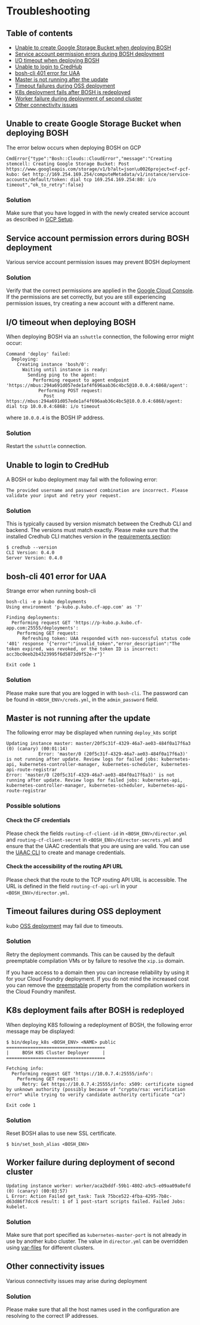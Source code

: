 # Troubleshooting

## Table of contents

 - [Unable to create Google Storage Bucket when deploying BOSH](#unable-to-create-google-storage-bucket-when-deploying-bosh)
 - [Service account permission errors during BOSH deployment](#service-account-permission-errors-during-bosh-deployment)
 - [I/O timeout when deploying BOSH](#i-o-timeout-when-deploying-bosh)
 - [Unable to login to CredHub](#unable-to-login-to-credhub)
 - [bosh-cli 401 error for UAA](#bosh-cli-401-error-for-uaa)
 - [Master is not running after the update](#master-is-not-running-after-the-update)
 - [Timeout failures during OSS deployment](#timeout-failures-during-oss-deployment)
 - [K8s deployment fails after BOSH is redeployed](#k8s-deployment-fails-after-bosh-is-redeployed)
 - [Worker failure during deployment of second cluster](#worker-failure-during-deployment-of-second-cluster)
 - [Other connectivity issues](#other-connectivity-issues)



## Unable to create Google Storage Bucket when deploying BOSH

The error below occurs when deploying BOSH on GCP

`CmdError{"type":"Bosh::Clouds::CloudError","message":"Creating stemcell: Creating Google Storage Bucket: Post https://www.googleapis.com/storage/v1/b?alt=json\u0026project=cf-pcf-kubo: Get http://169.254.169.254/computeMetadata/v1/instance/service-accounts/default/token: dial tcp 169.254.169.254:80: i/o timeout","ok_to_retry":false}`

### Solution

Make sure that you have logged in with the newly created service account as described in
[GCP Setup](https://github.com/cloudfoundry-incubator/bosh-google-cpi-release/tree/master/docs/bosh#setup).

## Service account permission errors during BOSH deployment

Various service account permission issues may prevent BOSH deployment

### Solution

Verify that the correct permissions are applied in the [Google Cloud Console](https://console.cloud.google.com/iam-admin/iam). If the permissions are set correctly, but you are still experiencing permission issues, try creating a new account with a different name.

## I/O timeout when deploying BOSH

When deploying BOSH via an `sshuttle` connection, the following error might occur:

```
Command 'deploy' failed:
  Deploying:
    Creating instance 'bosh/0':
      Waiting until instance is ready:
        Sending ping to the agent:
          Performing request to agent endpoint 'https://mbus:294a691d057ede1af4f696aab36c4bc5@10.0.0.4:6868/agent':
            Performing POST request:
              Post https://mbus:294a691d057ede1af4f696aab36c4bc5@10.0.0.4:6868/agent: dial tcp 10.0.0.4:6868: i/o timeout
```

where `10.0.0.4` is the BOSH IP address.

### Solution

Restart the `sshuttle` connection.

## Unable to login to CredHub

A BOSH or kubo deployment may fail with the following error:

```
The provided username and password combination are incorrect. Please validate your input and retry your request.
```

### Solution

This is typically caused by version mismatch between the Credhub CLI and backend. The versions must match exactly.
Please make sure that the installed Credhub CLI matches version in the
[requirements section](../README.md#required-software):

```
$ credhub --version
CLI Version: 0.4.0
Server Version: 0.4.0
```

## bosh-cli 401 error for UAA

Strange error when running bosh-cli

```
bosh-cli -e p-kubo deployments
Using environment 'p-kubo.p.kubo.cf-app.com' as '?'

Finding deployments:
  Performing request GET 'https://p-kubo.p.kubo.cf-app.com:25555/deployments':
    Performing GET request:
      Refreshing token: UAA responded with non-successful status code '401' response '{"error":"invalid_token","error_description":"The token expired, was revoked, or the token ID is incorrect: acc3bc0eeb2b4323995f6d5873d9f52e-r"}'

Exit code 1
```

### Solution

Please make sure that you are logged in with `bosh-cli`. The password can be found in `<BOSH_ENV>/creds.yml`, in the `admin_password` field.


## Master is not running after the update

The following error may be displayed when running `deploy_k8s` script

```
Updating instance master: master/20f5c31f-4329-46a7-ae03-484f0a17f6a3 (0) (canary) (00:01:14)
            Error: 'master/0 (20f5c31f-4329-46a7-ae03-484f0a17f6a3)' is not running after update. Review logs for failed jobs: kubernetes-api, kubernetes-controller-manager, kubernetes-scheduler, kubernetes-api-route-registrar
Error: 'master/0 (20f5c31f-4329-46a7-ae03-484f0a17f6a3)' is not running after update. Review logs for failed jobs: kubernetes-api, kubernetes-controller-manager, kubernetes-scheduler, kubernetes-api-route-registrar
```

### Possible solutions

#### Check the CF credentials

Please check the fields `routing-cf-client-id` in `<BOSH_ENV>/director.yml` and `routing-cf-client-secret` in `<BOSH_ENV>/director-secrets.yml` and ensure that the UAAC credentials that you are using are valid. You can use the [UAAC CLI](https://docs.cloudfoundry.org/adminguide/uaa-user-management.html) to create and manage credentials.

#### Check the accessibility of the routing API URL
 
Please check that the route to the TCP routing API URL is accessible.  The URL is defined in the field `routing-cf-api-url` in your `<BOSH_ENV>/director.yml`.

## Timeout failures during OSS deployment

kubo [OSS deployment](https://github.com/cloudfoundry-incubator/bosh-google-cpi-release/tree/master/docs/cloudfoundry) may fail due to timeouts.

### Solution

Retry the deployment commands. This can be caused by the default preemptable compilation VMs or by failure to resolve the `xip.io` domain.

If you have access to a domain then you can increase reliability by using it for your Cloud Foundry deployment. If you do not mind the increased cost you can remove the [preemptable](https://github.com/cloudfoundry-incubator/bosh-google-cpi-release/tree/master/src/bosh-google-cpi#bosh-resource-pool-options) property from the compilation workers in the Cloud Foundry manifest.

## K8s deployment fails after BOSH is redeployed

When deploying K8S following a redeployment of BOSH, the following error message may be displayed:

```
$ bin/deploy_k8s <BOSH_ENV> <NAME> public
=====================================
|     BOSH K8S Cluster Deployer     |
=====================================

Fetching info:
  Performing request GET 'https://10.0.7.4:25555/info':
    Performing GET request:
      Retry: Get https://10.0.7.4:25555/info: x509: certificate signed by unknown authority (possibly because of "crypto/rsa: verification error" while trying to verify candidate authority certificate "ca")

Exit code 1
```

### Solution

Reset BOSH alias to use new SSL certificate.

```
$ bin/set_bosh_alias <BOSH_ENV>
```

## Worker failure during deployment of second cluster

```
Updating instance worker: worker/aca2bddf-59b1-4802-a9c5-e09aa09a0efd (0) (canary) (00:03:57)
L Error: Action Failed get_task: Task 75bce522-4fba-4295-7b8c-d63d86f7dcc6 result: 1 of 1 post-start scripts failed. Failed Jobs: kubelet.
```

### Solution

Make sure that port specified as `kubernetes-master-port` is not already in use by another kubo cluster. The value in `director.yml` can be overridden using [var-files](./docs/guides/customized-installation.md#generate-manifest-and-deploy) for different clusters.   

## Other connectivity issues

Various connectivity issues may arise during deployment

### Solution

Please make sure that all the host names used in the configuration are resolving to the correct IP addresses.
